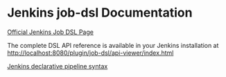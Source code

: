 # Jenkins job-dsl Documentation

[Official Jenkins Job DSL Page](https://plugins.jenkins.io/job-dsl/#documentation)

The complete DSL API reference is available in your Jenkins installation at <http://localhost:8080/plugin/job-dsl/api-viewer/index.html>


[Jenkins declarative pipeline syntax](https://www.jenkins.io/doc/book/pipeline/syntax/)

